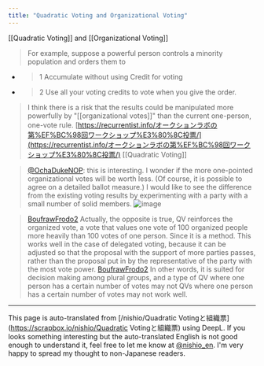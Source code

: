 ```yaml
---
title: "Quadratic Voting and Organizational Voting"
---
```


[[Quadratic Voting]] and [[Organizational Voting]]

> For example, suppose a powerful person controls a minority population and orders them to
- >  1 Accumulate without using Credit for voting
- >  2 Use all your voting credits to vote when you give the order.
>  I think there is a risk that the results could be manipulated more powerfully by "[[organizational votes]]" than the current one-person, one-vote rule.
[https://recurrentist.info/オークションラボの第%EF%BC%98回ワークショップ%E3%80%8C投票/](https://recurrentist.info/オークションラボの第%EF%BC%98回ワークショップ%E3%80%8C投票/)
[[Quadratic Voting]]


> [@OchaDukeNOP](https://twitter.com/OchaDukeNOP/status/1681868749971013633?s=20): this is interesting.
> I wonder if the more one-pointed organizational votes will be worth less.
> (Of course, it is possible to agree on a detailed ballot measure.)
> I would like to see the difference from the existing voting results by experimenting with a party with a small number of solid members.
> ![image](https://pbs.twimg.com/media/F1Z8_82XsAEgIdQ.png)

> [BoufrawFrodo2](https://twitter.com/BoufrawFrodo2/status/1681884789027254274) Actually, the opposite is true, QV reinforces the organized vote, a vote that values one vote of 100 organized people more heavily than 100 votes of one person. Since it is a method.
>  This works well in the case of delegated voting, because it can be adjusted so that the proposal with the support of more parties passes, rather than the proposal put in by the representative of the party with the most vote power.
> [BoufrawFrodo2](https://twitter.com/BoufrawFrodo2/status/1681885050772799488) In other words, it is suited for decision making among plural groups, and a type of QV where one person has a certain number of votes may not QVs where one person has a certain number of votes may not work well.



---
This page is auto-translated from [/nishio/Quadratic Votingと組織票](https://scrapbox.io/nishio/Quadratic Votingと組織票) using DeepL. If you looks something interesting but the auto-translated English is not good enough to understand it, feel free to let me know at [@nishio_en](https://twitter.com/nishio_en). I'm very happy to spread my thought to non-Japanese readers.